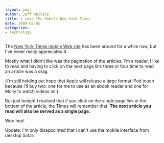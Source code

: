 ```yaml
--- 
layout: post
author: Jeff Watkins
title: I Love The Mobile New York Times
date: 2009-02-05
categories: 
- Technology
---
```


The [New York Times mobile Web site](http://mobile.nytimes.com) has been around for a while now, but I've never really appreciated it.

Mostly what I didn't like was the pagination of the articles. I'm a reader. I like to read and having to click on the next page link three or four time to read an article was a drag.

(I'm still holding out hope that Apple will release a large format iPod touch because I'll buy two: one for me to use as an ebook reader and one for Molly to watch videos on.)

But just tonight I realised that if you click on the single page link at the bottom of the article, the Times will remember that. **The next article you read will also be served as a single page.**

Woo hoo!

Update: I'm only disappointed that I can't use the mobile interface from desktop Safari.